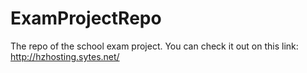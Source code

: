 # ExamProjectRepo
 The repo of the school exam project.
 You can check it out on this link: http://hzhosting.sytes.net/
